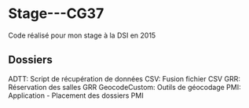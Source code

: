 # Stage---CG37
Code réalisé pour mon stage à la DSI en 2015

## Dossiers
ADTT: Script de récupération de données
CSV: Fusion fichier CSV
GRR: Réservation des salles GRR
GeocodeCustom: Outils de géocodage
PMI: Application - Placement des dossiers PMI
